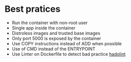 # Best pratices

- Run the container with non-root user
- Single app inside the container
- Distroless images and trusted base images
- Only port 5000 is exposed by the container
- Use COPY instructions instead of ADD when possible
- Use of CMD instead of the ENTRYPOINT
- Use Linter on Dockerfile to detect bad practice [hadolint](https://github.com/hadolint/hadolint)